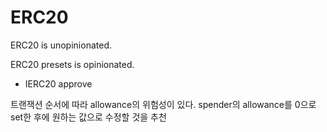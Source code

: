 # ERC20

ERC20 is unopinionated.

ERC20 presets is opinionated.

* IERC20 approve

트랜잭션 순서에 따라 allowance의 위험성이 있다. spender의 allowance를 0으로 set한 후에 원하는 값으로 수정할 것을 추천

